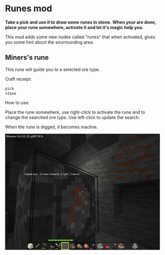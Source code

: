 Runes mod
=========

**Take a pick and use it to draw some runes in stone.**
**When your are done, place your rune somewhere, activate it and let it's magic help you.**


This mod adds some new nodes called "runes" that when activated, gives you some
hint about the sourrounding area.

Miners's rune
-------------

This rune will guide you to a selected ore type.

Craft receipt:

    pick
    stone

How to use:

Place the rune somewhere, use right-click to activate the rune and to change the searched ore type.
Use left-click to update the search.

When the rune is digged, it becomes inactive.

![Miners rune example](doc/miners_rune.png)
